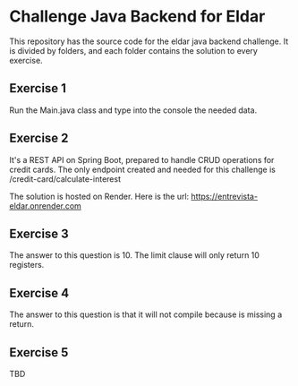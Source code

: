 # Challenge Java Backend for Eldar

This repository has the source code for the eldar java backend challenge.
It is divided by folders, and each folder contains the solution to every exercise.

## Exercise 1

Run the Main.java class and type into the console the needed data.

## Exercise 2

It's a REST API on Spring Boot, prepared to handle CRUD operations for credit cards.
The only endpoint created and needed for this challenge is /credit-card/calculate-interest

The solution is hosted on Render.
Here is the url: https://entrevista-eldar.onrender.com

## Exercise 3

The answer to this question is 10. The limit clause will only return 10 registers.

## Exercise 4

The answer to this question is that it will not compile because is missing a return.

## Exercise 5

TBD